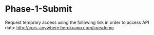 # Phase-1-Submit

Request temprary access using the following link in order to access API data:
http://cors-anywhere.herokuapp.com/corsdemo
